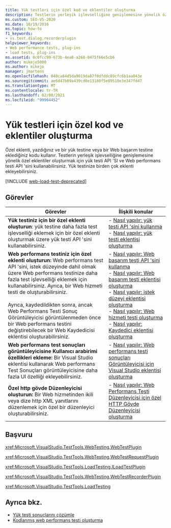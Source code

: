 ```yaml
---
title: Yük testleri için özel kod ve eklentiler oluşturma
description: Testlerin yerleşik işlevselliğine genişlemesine yönelik özel eklentiler oluşturmak için yük testi API 'SI ve Web performans testi API 'sini nasıl kullanacağınızı öğrenin.
ms.custom: SEO-VS-2020
ms.date: 10/19/2016
ms.topic: how-to
f1_keywords:
- vs.test.dialog.recorderplugin
helpviewer_keywords:
- Web performance tests, plug-ins
- load tests, plug-ins
ms.assetid: 0c0fcc99-673b-4ea0-a268-0475f66e5cb6
author: mikejo5000
ms.author: mikejo
manager: jmartens
ms.openlocfilehash: 040ca84d5da9019da87f0dfddc89cfc6b1aa043e
ms.sourcegitcommit: ae6d47b09a439cd0e13180f5e89510e3e347fd47
ms.translationtype: MT
ms.contentlocale: tr-TR
ms.lasthandoff: 02/08/2021
ms.locfileid: "99964452"
---
```

# <a name="create-custom-code-and-plug-ins-for-load-tests"></a>Yük testleri için özel kod ve eklentiler oluşturma

Özel eklenti, yazdığınız ve bir yük testine veya bir Web başarım testine eklediğiniz kodu kullanır. Testlerin yerleşik işlevselliğine genişlemesine yönelik özel eklentiler oluşturmak için yük testi API 'SI ve Web performans testi API 'sini kullanabilirsiniz. Yük testinize birden çok eklenti ekleyebilirsiniz.

[!INCLUDE [web-load-test-deprecated](includes/web-load-test-deprecated.md)]

## <a name="tasks"></a>Görevler

|Görevler|İlişkili konular|
|-|-----------------------|
|**Yük testiniz için bir özel eklenti oluşturun**: yük testine daha fazla test işlevselliği eklemek için bir özel eklenti oluşturmak üzere yük testi API 'sini kullanabilirsiniz.|-   [Nasıl yapılır: yük testi API 'sini kullanma](../test/how-to-use-the-load-test-api.md)<br />-   [Nasıl yapılır: yük testi eklentisi oluşturma](../test/how-to-create-a-load-test-plug-in.md)|
|**Web performans testiniz için özel eklenti oluşturun:** Web performans test API 'sini, istek düzeyinde dahil olmak üzere Web performans testinize daha fazla test işlevselliği eklemek için kullanabilirsiniz. Ayrıca, bir Web hizmeti testi de oluşturabilirsiniz.<br /><br /> Ayrıca, kaydedildikten sonra, ancak Web Performans Testi Sonuç Görüntüleyicisi görüntülenmeden önce bir Web performans testini değiştirebilecek bir Web Kaydedicisi eklentisi oluşturabilirsiniz.|-   [Nasıl yapılır: Web başarım testi API 'sini kullanma](../test/how-to-use-the-web-performance-test-api.md)<br />-   [Nasıl yapılır: Web başarım testi eklentisi oluşturma](../test/how-to-create-a-web-performance-test-plug-in.md)<br />-   [Nasıl yapılır: istek düzeyi eklentisi oluşturma](../test/how-to-create-a-request-level-plug-in.md)<br />-   [Nasıl yapılır: Web hizmeti testi oluşturma](../test/how-to-create-a-web-service-test.md)<br />-   [Nasıl yapılır: Kaydedici eklentisi oluşturma](../test/how-to-create-a-recorder-plug-in.md)|
|**Web performans test sonuçları görüntüleyicisine Kullanıcı arabirimi özellikleri ekleme:** Bir Visual Studio eklentisi kullanarak Web performans Test Sonuçları görüntüleyicisine daha fazla UI özelliği ekleyebilirsiniz.|-   [Nasıl yapılır: Web performans testi sonuçları Görüntüleyicisi için Visual Studio eklentisi oluşturma](../test/how-to-create-an-add-in-for-the-web-performance-test-results-viewer.md)|
|**Özel http gövde Düzenleyicisi oluşturun:** Bir Web hizmetinden ikili veya dize http XML yanıtlarını düzenlemek için özel bir düzenleyici oluşturabilirsiniz.|-   [Nasıl yapılır: Web Performans Testi Düzenleyicisi için özel HTTP Gövde Düzenleyicisi oluşturma](../test/how-to-create-a-custom-http-body-editor-for-the-web-performance-test-editor.md)|

## <a name="reference"></a>Başvuru

<xref:Microsoft.VisualStudio.TestTools.WebTesting.WebTestPlugin>

<xref:Microsoft.VisualStudio.TestTools.WebTesting.WebTestRequestPlugin>

<xref:Microsoft.VisualStudio.TestTools.LoadTesting.ILoadTestPlugin>

<xref:Microsoft.VisualStudio.TestTools.WebTesting.WebTestRecorderPlugin>

<xref:Microsoft.VisualStudio.TestTools.LoadTesting>

## <a name="see-also"></a>Ayrıca bkz.

- [Yük testi sonuçlarını çözümle](../test/analyze-load-test-results-using-the-load-test-analyzer.md)
- [Kodlanmış web performans testi oluşturma](../test/generate-and-run-a-coded-web-performance-test.md)

